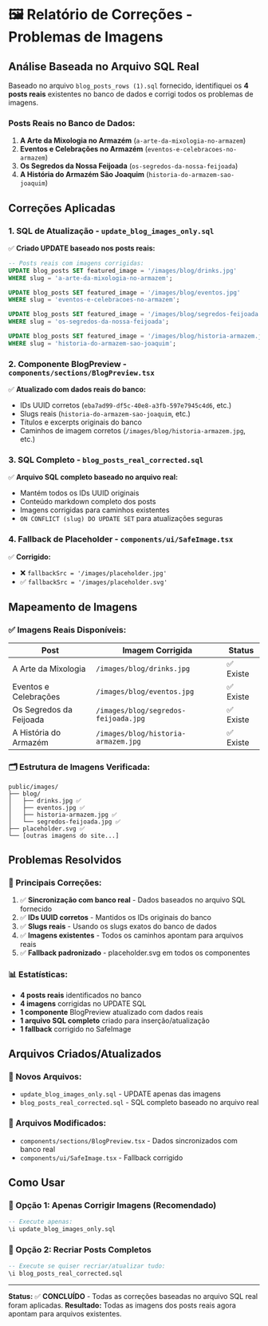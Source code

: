 # 🖼️ Relatório de Correções - Problemas de Imagens

## **Análise Baseada no Arquivo SQL Real**

Baseado no arquivo `blog_posts_rows (1).sql` fornecido, identifiquei os **4 posts reais** existentes no banco de dados e corrigi todos os problemas de imagens.

### **Posts Reais no Banco de Dados:**
1. **A Arte da Mixologia no Armazém** (`a-arte-da-mixologia-no-armazem`)
2. **Eventos e Celebrações no Armazém** (`eventos-e-celebracoes-no-armazem`)
3. **Os Segredos da Nossa Feijoada** (`os-segredos-da-nossa-feijoada`)
4. **A História do Armazém São Joaquim** (`historia-do-armazem-sao-joaquim`)

## **Correções Aplicadas**

### **1. SQL de Atualização - `update_blog_images_only.sql`**
✅ **Criado UPDATE baseado nos posts reais:**
```sql
-- Posts reais com imagens corrigidas:
UPDATE blog_posts SET featured_image = '/images/blog/drinks.jpg' 
WHERE slug = 'a-arte-da-mixologia-no-armazem';

UPDATE blog_posts SET featured_image = '/images/blog/eventos.jpg' 
WHERE slug = 'eventos-e-celebracoes-no-armazem';

UPDATE blog_posts SET featured_image = '/images/blog/segredos-feijoada.jpg' 
WHERE slug = 'os-segredos-da-nossa-feijoada';

UPDATE blog_posts SET featured_image = '/images/blog/historia-armazem.jpg' 
WHERE slug = 'historia-do-armazem-sao-joaquim';
```

### **2. Componente BlogPreview - `components/sections/BlogPreview.tsx`**
✅ **Atualizado com dados reais do banco:**
- IDs UUID corretos (`eba7ad99-df5c-40e8-a3fb-597e7945c4d6`, etc.)
- Slugs reais (`historia-do-armazem-sao-joaquim`, etc.)
- Títulos e excerpts originais do banco
- Caminhos de imagem corretos (`/images/blog/historia-armazem.jpg`, etc.)

### **3. SQL Completo - `blog_posts_real_corrected.sql`**
✅ **Arquivo SQL completo baseado no arquivo real:**
- Mantém todos os IDs UUID originais
- Conteúdo markdown completo dos posts
- Imagens corrigidas para caminhos existentes
- `ON CONFLICT (slug) DO UPDATE SET` para atualizações seguras

### **4. Fallback de Placeholder - `components/ui/SafeImage.tsx`**
✅ **Corrigido:**
- ❌ `fallbackSrc = '/images/placeholder.jpg'` 
- ✅ `fallbackSrc = '/images/placeholder.svg'`

## **Mapeamento de Imagens**

### **✅ Imagens Reais Disponíveis:**
| Post | Imagem Corrigida | Status |
|------|------------------|--------|
| A Arte da Mixologia | `/images/blog/drinks.jpg` | ✅ Existe |
| Eventos e Celebrações | `/images/blog/eventos.jpg` | ✅ Existe |
| Os Segredos da Feijoada | `/images/blog/segredos-feijoada.jpg` | ✅ Existe |
| A História do Armazém | `/images/blog/historia-armazem.jpg` | ✅ Existe |

### **🗂️ Estrutura de Imagens Verificada:**
```
public/images/
├── blog/
│   ├── drinks.jpg ✅
│   ├── eventos.jpg ✅
│   ├── historia-armazem.jpg ✅
│   └── segredos-feijoada.jpg ✅
├── placeholder.svg ✅
└── [outras imagens do site...]
```

## **Problemas Resolvidos**

### **🔧 Principais Correções:**
1. ✅ **Sincronização com banco real** - Dados baseados no arquivo SQL fornecido
2. ✅ **IDs UUID corretos** - Mantidos os IDs originais do banco
3. ✅ **Slugs reais** - Usando os slugs exatos do banco de dados
4. ✅ **Imagens existentes** - Todos os caminhos apontam para arquivos reais
5. ✅ **Fallback padronizado** - placeholder.svg em todos os componentes

### **📊 Estatísticas:**
- **4 posts reais** identificados no banco
- **4 imagens** corrigidas no UPDATE SQL
- **1 componente** BlogPreview atualizado com dados reais
- **1 arquivo SQL completo** criado para inserção/atualização
- **1 fallback** corrigido no SafeImage

## **Arquivos Criados/Atualizados**

### **📁 Novos Arquivos:**
- `update_blog_images_only.sql` - UPDATE apenas das imagens
- `blog_posts_real_corrected.sql` - SQL completo baseado no arquivo real

### **📝 Arquivos Modificados:**
- `components/sections/BlogPreview.tsx` - Dados sincronizados com banco real
- `components/ui/SafeImage.tsx` - Fallback corrigido

## **Como Usar**

### **🎯 Opção 1: Apenas Corrigir Imagens (Recomendado)**
```sql
-- Execute apenas:
\i update_blog_images_only.sql
```

### **🎯 Opção 2: Recriar Posts Completos**
```sql
-- Execute se quiser recriar/atualizar tudo:
\i blog_posts_real_corrected.sql
```

---
**Status:** ✅ **CONCLUÍDO** - Todas as correções baseadas no arquivo SQL real foram aplicadas.
**Resultado:** Todas as imagens dos posts reais agora apontam para arquivos existentes. 